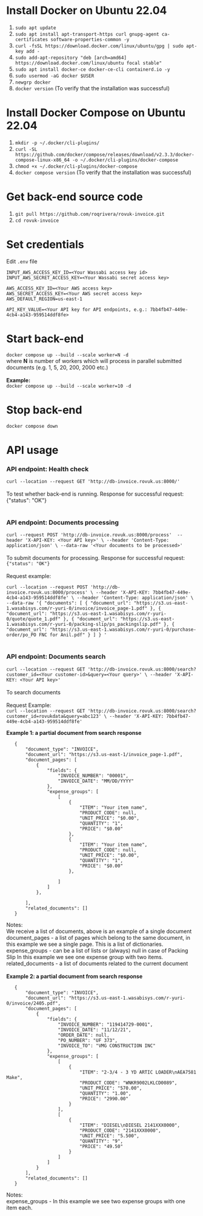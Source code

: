 # Install Docker on Ubuntu 22.04
1. `sudo apt update`
2. `sudo apt install apt-transport-https curl gnupg-agent ca-certificates software-properties-common -y`
3. `curl -fsSL https://download.docker.com/linux/ubuntu/gpg | sudo apt-key add -`
4. `sudo add-apt-repository "deb [arch=amd64] https://download.docker.com/linux/ubuntu focal stable"`
5. `sudo apt install docker-ce docker-ce-cli containerd.io -y`
6. `sudo usermod -aG docker $USER`
7. `newgrp docker`
8. `docker version` (To verify that the installation was successful)

# Install Docker Compose on Ubuntu 22.04
1. `mkdir -p ~/.docker/cli-plugins/`
2. `curl -SL https://github.com/docker/compose/releases/download/v2.3.3/docker-compose-linux-x86_64 -o ~/.docker/cli-plugins/docker-compose`
3. `chmod +x ~/.docker/cli-plugins/docker-compose`
4. `docker compose version` (To verify that the installation was successful)

# Get back-end source code
1. `git pull https://github.com/roqrivera/rovuk-invoice.git` </br>
2. `cd rovuk-invoice`

# Set credentials
Edit `.env` file

```
INPUT_AWS_ACCESS_KEY_ID=<Your Wassabi access key id>
INPUT_AWS_SECRET_ACCESS_KEY=<Your Wassabi secret access key>

AWS_ACCESS_KEY_ID=<Your AWS access key>
AWS_SECRET_ACCESS_KEY=<Your AWS secret access key>
AWS_DEFAULT_REGION=us-east-1

API_KEY_VALUE=<Your API key for API endpoints, e.g.: 7bb4fb47-449e-4cb4-a143-959514ddf8fe>
```

# Start back-end
`docker compose up --build --scale worker=N -d` </br>
where **N** is number of workers which will process in parallel submitted documents (e.g. 1, 5, 20, 200, 2000 etc.)
</br>
</br>
**Example:**
</br>
`docker compose up --build --scale worker=10 -d`

# Stop back-end
`docker compose down`

# API usage

### API endpoint: Health check
`curl --location --request GET 'http://db-invoice.rovuk.us:8000/'` </br>
</br>
To test whether back-end is running. Response for successful request: {"status": "OK"}
</br>
</br>
### API endpoint: Documents processing
`
curl --request POST 'http://db-invoice.rovuk.us:8000/process' 
--header 'X-API-KEY: <Your API key>' \
--header 'Content-Type: application/json' \
--data-raw '<Your documents to be processed>'
`
</br>
</br>
To submit documents for processing. Response for successful request: `{"status": "OK"}`
</br>
</br>
Request example:

`curl --location --request POST 'http://db-invoice.rovuk.us:8000/process' \
--header 'X-API-KEY: 7bb4fb47-449e-4cb4-a143-959514ddf8fe' \
--header 'Content-Type: application/json' \
--data-raw '{
    "documents": [
        {
            "document_url": "https://s3.us-east-1.wasabisys.com/r-yuri-0/invoice/invoice_page-1.pdf"
        },
        {
            "document_url": "https://s3.us-east-1.wasabisys.com/r-yuri-0/quote/quote_1.pdf"
        },
        {
            "document_url": "https://s3.us-east-1.wasabisys.com/r-yuri-0/packing-slip/ps_packingslip.pdf"
        },
        {
            "document_url": "https://s3.us-east-1.wasabisys.com/r-yuri-0/purchase-order/po_PO FNC for Anil.pdf"
        }
    ]
}
'
`
</br>
</br>
### API endpoint: Documents search
`curl --location --request GET 'http://db-invoice.rovuk.us:8000/search?customer_id=<Your customer-id>&query=<Your query>' \
--header 'X-API-KEY: <Your API key>'
`
</br>
</br>
To search documents
</br>
</br>
Request Example:
</br>
`curl --location --request GET 'http://db-invoice.rovuk.us:8000/search?customer_id=rovukdata&query=abc123' \
--header 'X-API-KEY: 7bb4fb47-449e-4cb4-a143-959514ddf8fe'
`


**Example 1: a partial document from search response**
```
   {
       "document_type": "INVOICE",
       "document_url": "https://s3.us-east-1/invoice_page-1.pdf",
       "document_pages": [
           {
               "fields": {
                   "INVOICE_NUMBER": "00001",
                   "INVOICE_DATE": "MM/DD/YYYY"
               },
               "expense_groups": [
                   [
                       {
                           "ITEM": "Your item name",
                           "PRODUCT_CODE": null,
                           "UNIT_PRICE": "$0.00",
                           "QUANTITY": "1",
                           "PRICE": "$0.00"
                       },
                       {
                           "ITEM": "Your item name",
                           "PRODUCT_CODE": null,
                           "UNIT_PRICE": "$0.00",
                           "QUANTITY": "1",
                           "PRICE": "$0.00"
                       },
                       
                   ]
               ]
           },
           
       ],
       "related_documents": []
   }
```
Notes: </br>
We receive a list of documents, above is an example of a single document
document_pages - a list of pages which belong to the same document, in this example we see a single page. This is a list of dictionaries.
expense_groups - can be a list of lists or (always) null in case of Packing Slip
In this example we see one expense group with two items.
related_documents - a list of documents related to the current document
</br>
</br>
**Example 2: a partial document from search response**
```
   {
       "document_type": "INVOICE",
       "document_url": "https://s3.us-east-1.wasabisys.com/r-yuri-0/invoice/2405.pdf",
       "document_pages": [
           {
               "fields": {
                   "INVOICE_NUMBER": "119414729-0001",
                   "INVOICE_DATE": "11/12/21",
                   "ORDER_DATE": null,
                   "PO_NUMBER": "UF 373",
                   "INVOICE_TO": "VMG CONSTRUCTION INC"
               },
               "expense_groups": [
                   [
                       {
                           "ITEM": "2-3/4 - 3 YD ARTIC LOADER\nAEA7581 Make",
                           "PRODUCT_CODE": "WNKR9002LKLCD0089",
                           "UNIT_PRICE": "570.00",
                           "QUANTITY": "1.00",
                           "PRICE": "2990.00"
                       }
                   ],
                   [
                       {
                           "ITEM": "DIESEL\nDIESEL 2141XXX0000",
                           "PRODUCT_CODE": "2141XXX0000",
                           "UNIT_PRICE": "5.500",
                           "QUANTITY": "9",
                           "PRICE": "49.50"
                       }
                   ]
               ]
           }
       ],
       "related_documents": []
   }
```

Notes:
</br>
expense_groups - In this example we see two expense groups with one item each.
